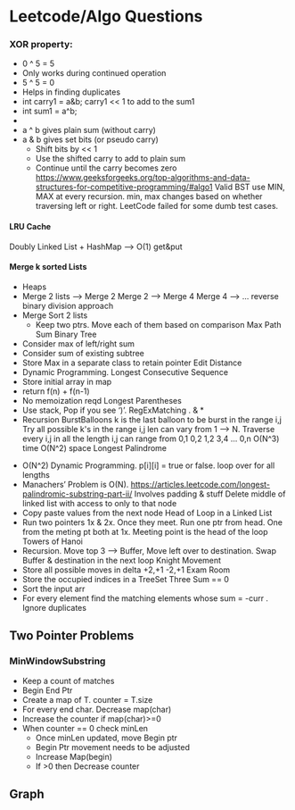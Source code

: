 # Leetcode/Algo Questions

### XOR property:
* 0 ^ 5 = 5
* Only works during continued operation
* 5 ^ 5 = 0
* Helps in finding duplicates
* int carry1 = a&b; carry1 << 1 to add to the sum1
* int sum1 = a^b;
* 
* a ^ b gives plain sum (without carry)
* a & b gives set bits (or pseudo carry)
    * Shift bits by << 1 
    * Use the shifted carry to add to plain sum
    * Continue until the carry becomes zero
https://www.geeksforgeeks.org/top-algorithms-and-data-structures-for-competitive-programming/#algo1
Valid BST 
use MIN, MAX at every recursion. min, max changes based on whether traversing left or right. LeetCode failed for some dumb test cases.
#### LRU Cache
Doubly Linked List + HashMap —> O(1) get&put
#### Merge k sorted Lists
* Heaps
* Merge 2 lists —> Merge 2 Merge 2 —> Merge 4 Merge 4 —> … reverse binary division approach
* Merge Sort 2 lists
    * Keep two ptrs. Move each of them based on comparison
Max Path Sum Binary Tree
* Consider max of left/right sum
* Consider sum of existing subtree
* Store Max in a separate class to retain pointer
Edit Distance
* Dynamic Programming. 
Longest Consecutive Sequence
* Store initial array in map
* return f(n) + f(n-1)
* No memoization reqd
Longest Parentheses
* Use stack, Pop if you see ‘)’. 
RegExMatching . & *
* Recursion
BurstBalloons
 k is the last balloon to be burst in the range i,j
Try all possible k's in the range i,j
 len can vary from 1 --> N. Traverse every i,j in all the length
 i,j can range from 0,1 0,2 1,2 3,4 ... 0,n
O(N^3) time O(N^2) space
Longest Palindrome
- O(N^2) Dynamic Programming. p[i][i] = true or false. loop over for all lengths
- Manachers’ Problem is O(N). https://articles.leetcode.com/longest-palindromic-substring-part-ii/ Involves padding & stuff
Delete middle of linked list with access to only to that node
- Copy paste values from the next node
Head of Loop in a Linked List
- Run two pointers 1x & 2x. Once they meet. Run one ptr from head. One from the meting pt both at 1x. Meeting point is the head of the loop
Towers of Hanoi
- Recursion. Move top 3 —> Buffer, Move left over to destination. Swap Buffer & destination in the next loop
Knight Movement
- Store all possible moves in delta +2,+1 -2,+1
Exam Room
- Store the occupied indices in a TreeSet
Three Sum == 0
- Sort the input arr
- For every element find the matching elements whose sum = -curr . Ignore duplicates
## Two Pointer Problems
### MinWindowSubstring
- Keep a count of matches 
- Begin End Ptr
- Create a map of T. counter = T.size
- For every end char. Decrease map(char)
- Increase the counter if map(char)>=0
- When counter == 0 check minLen
  - Once minLen updated, move Begin ptr
  - Begin Ptr movement needs to be adjusted
  - Increase Map(begin) 
  - If >0 then Decrease counter
## Graph
